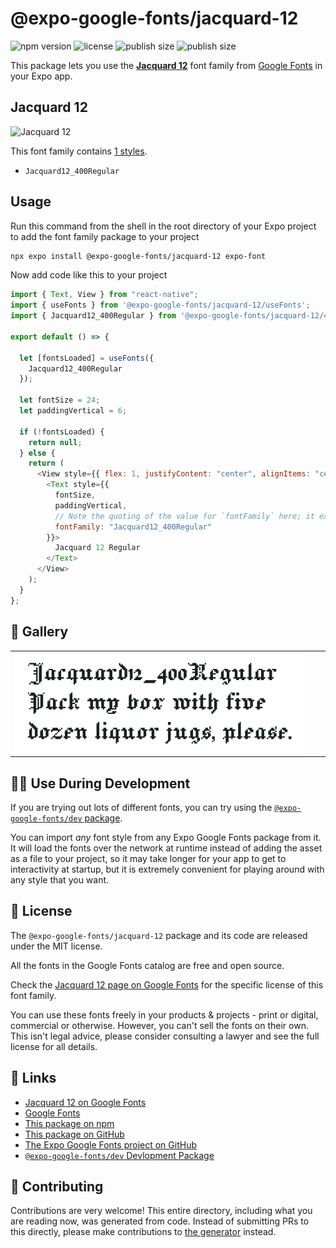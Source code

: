 # @expo-google-fonts/jacquard-12

![npm version](https://flat.badgen.net/npm/v/@expo-google-fonts/jacquard-12)
![license](https://flat.badgen.net/github/license/expo/google-fonts)
![publish size](https://flat.badgen.net/packagephobia/install/@expo-google-fonts/jacquard-12)
![publish size](https://flat.badgen.net/packagephobia/publish/@expo-google-fonts/jacquard-12)

This package lets you use the [**Jacquard 12**](https://fonts.google.com/specimen/Jacquard+12) font family from [Google Fonts](https://fonts.google.com/) in your Expo app.

## Jacquard 12

![Jacquard 12](./font-family.png)

This font family contains [1 styles](#-gallery).

- `Jacquard12_400Regular`

## Usage

Run this command from the shell in the root directory of your Expo project to add the font family package to your project

```sh
npx expo install @expo-google-fonts/jacquard-12 expo-font
```

Now add code like this to your project

```js
import { Text, View } from "react-native";
import { useFonts } from '@expo-google-fonts/jacquard-12/useFonts';
import { Jacquard12_400Regular } from '@expo-google-fonts/jacquard-12/400Regular';

export default () => {

  let [fontsLoaded] = useFonts({
    Jacquard12_400Regular
  });

  let fontSize = 24;
  let paddingVertical = 6;

  if (!fontsLoaded) {
    return null;
  } else {
    return (
      <View style={{ flex: 1, justifyContent: "center", alignItems: "center" }}>
        <Text style={{
          fontSize,
          paddingVertical,
          // Note the quoting of the value for `fontFamily` here; it expects a string!
          fontFamily: "Jacquard12_400Regular"
        }}>
          Jacquard 12 Regular
        </Text>
      </View>
    );
  }
};
```

## 🔡 Gallery


||||
|-|-|-|
|![Jacquard12_400Regular](./400Regular/Jacquard12_400Regular.ttf.png)||||


## 👩‍💻 Use During Development

If you are trying out lots of different fonts, you can try using the [`@expo-google-fonts/dev` package](https://github.com/expo/google-fonts/tree/master/font-packages/dev#readme).

You can import _any_ font style from any Expo Google Fonts package from it. It will load the fonts over the network at runtime instead of adding the asset as a file to your project, so it may take longer for your app to get to interactivity at startup, but it is extremely convenient for playing around with any style that you want.


## 📖 License

The `@expo-google-fonts/jacquard-12` package and its code are released under the MIT license.

All the fonts in the Google Fonts catalog are free and open source.

Check the [Jacquard 12 page on Google Fonts](https://fonts.google.com/specimen/Jacquard+12) for the specific license of this font family.

You can use these fonts freely in your products & projects - print or digital, commercial or otherwise. However, you can't sell the fonts on their own. This isn't legal advice, please consider consulting a lawyer and see the full license for all details.

## 🔗 Links

- [Jacquard 12 on Google Fonts](https://fonts.google.com/specimen/Jacquard+12)
- [Google Fonts](https://fonts.google.com/)
- [This package on npm](https://www.npmjs.com/package/@expo-google-fonts/jacquard-12)
- [This package on GitHub](https://github.com/expo/google-fonts/tree/master/font-packages/jacquard-12)
- [The Expo Google Fonts project on GitHub](https://github.com/expo/google-fonts)
- [`@expo-google-fonts/dev` Devlopment Package](https://github.com/expo/google-fonts/tree/master/font-packages/dev)

## 🤝 Contributing

Contributions are very welcome! This entire directory, including what you are reading now, was generated from code. Instead of submitting PRs to this directly, please make contributions to [the generator](https://github.com/expo/google-fonts/tree/master/packages/generator) instead.
